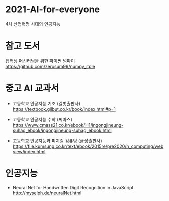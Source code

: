 # 2021-AI-for-everyone
4차 산업혁명 시대의 인공지능

# 참고 도서
딥러닝 머신러닝을 위한 파이썬 넘파이
https://github.com/zerosum99/numpy_itple

# 중고 AI 교과서
- 고등학교 인공지능 기초 (길벗출판사)
https://textbook.gilbut.co.kr/book/index.html#p=1

- 고등학교 인공지능 수학 (씨마스)
https://www.cmass21.co.kr/ebook/H1/ingongjineung-suhag_ebook/ingongjineung-suhag_ebook.html

- 고등학교 인공지능과 피지컬 컴퓨팅 (금성출판사)
https://file.kumsung.co.kr/text/ebook/2015re/pre2020/h_computing/webview/index.html


# 인공지능 
- Neural Net for Handwritten Digit Recognition in JavaScript
http://myselph.de/neuralNet.html
